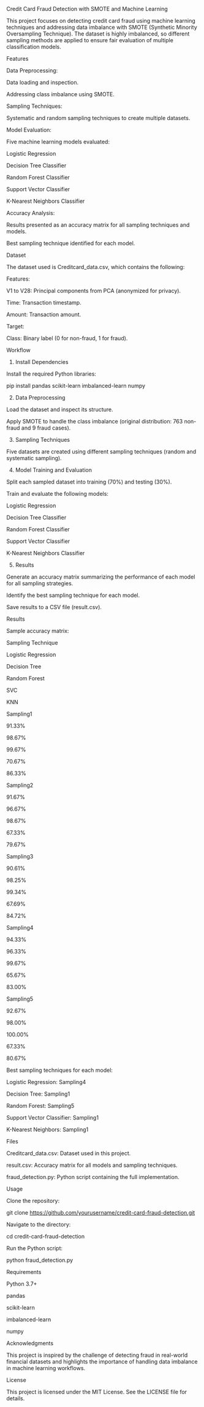 Credit Card Fraud Detection with SMOTE and Machine Learning

This project focuses on detecting credit card fraud using machine learning techniques and addressing data imbalance with SMOTE (Synthetic Minority Oversampling Technique). The dataset is highly imbalanced, so different sampling methods are applied to ensure fair evaluation of multiple classification models.

Features

Data Preprocessing:

Data loading and inspection.

Addressing class imbalance using SMOTE.

Sampling Techniques:

Systematic and random sampling techniques to create multiple datasets.

Model Evaluation:

Five machine learning models evaluated:

Logistic Regression

Decision Tree Classifier

Random Forest Classifier

Support Vector Classifier

K-Nearest Neighbors Classifier

Accuracy Analysis:

Results presented as an accuracy matrix for all sampling techniques and models.

Best sampling technique identified for each model.

Dataset

The dataset used is Creditcard_data.csv, which contains the following:

Features:

V1 to V28: Principal components from PCA (anonymized for privacy).

Time: Transaction timestamp.

Amount: Transaction amount.

Target:

Class: Binary label (0 for non-fraud, 1 for fraud).

Workflow

1. Install Dependencies

Install the required Python libraries:

pip install pandas scikit-learn imbalanced-learn numpy

2. Data Preprocessing

Load the dataset and inspect its structure.

Apply SMOTE to handle the class imbalance (original distribution: 763 non-fraud and 9 fraud cases).

3. Sampling Techniques

Five datasets are created using different sampling techniques (random and systematic sampling).

4. Model Training and Evaluation

Split each sampled dataset into training (70%) and testing (30%).

Train and evaluate the following models:

Logistic Regression

Decision Tree Classifier

Random Forest Classifier

Support Vector Classifier

K-Nearest Neighbors Classifier

5. Results

Generate an accuracy matrix summarizing the performance of each model for all sampling strategies.

Identify the best sampling technique for each model.

Save results to a CSV file (result.csv).

Results

Sample accuracy matrix:

Sampling Technique

Logistic Regression

Decision Tree

Random Forest

SVC

KNN

Sampling1

91.33%

98.67%

99.67%

70.67%

86.33%

Sampling2

91.67%

96.67%

98.67%

67.33%

79.67%

Sampling3

90.61%

98.25%

99.34%

67.69%

84.72%

Sampling4

94.33%

96.33%

99.67%

65.67%

83.00%

Sampling5

92.67%

98.00%

100.00%

67.33%

80.67%

Best sampling techniques for each model:

Logistic Regression: Sampling4

Decision Tree: Sampling1

Random Forest: Sampling5

Support Vector Classifier: Sampling1

K-Nearest Neighbors: Sampling1

Files

Creditcard_data.csv: Dataset used in this project.

result.csv: Accuracy matrix for all models and sampling techniques.

fraud_detection.py: Python script containing the full implementation.

Usage

Clone the repository:

git clone https://github.com/yourusername/credit-card-fraud-detection.git

Navigate to the directory:

cd credit-card-fraud-detection

Run the Python script:

python fraud_detection.py

Requirements

Python 3.7+

pandas

scikit-learn

imbalanced-learn

numpy

Acknowledgments

This project is inspired by the challenge of detecting fraud in real-world financial datasets and highlights the importance of handling data imbalance in machine learning workflows.

License

This project is licensed under the MIT License. See the LICENSE file for details.


